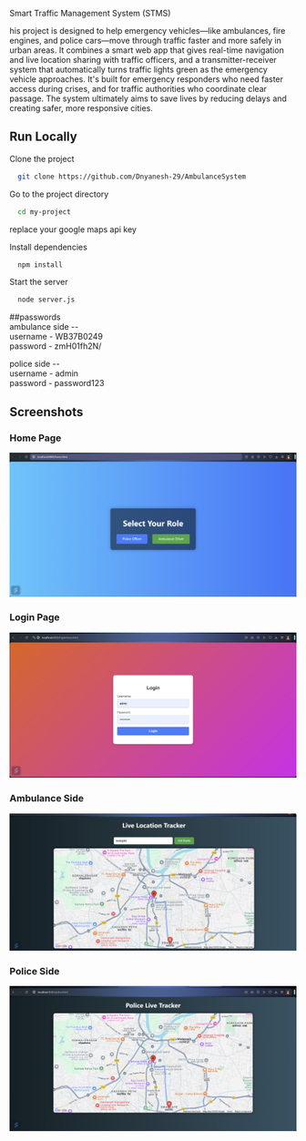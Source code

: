 
Smart Traffic Management System (STMS)

his project is designed to help emergency vehicles—like ambulances, fire engines, and police cars—move through traffic faster and more safely in urban areas. It combines a smart web app that gives real-time navigation and live location sharing with traffic officers, and a transmitter-receiver system that automatically turns traffic lights green as the emergency vehicle approaches.
It's built for emergency responders who need faster access during crises, and for traffic authorities who coordinate clear passage. The system ultimately aims to save lives by reducing delays and creating safer, more responsive cities.



## Run Locally

Clone the project

```bash
  git clone https://github.com/Dnyanesh-29/AmbulanceSystem
```

Go to the project directory

```bash
  cd my-project
```
replace your google maps api key

Install dependencies

```bash
  npm install
```

Start the server

```bash
  node server.js

```

##passwords <br/>
 ambulance side -- <br/>
 username - WB37B0249 <br/>
 password - zmH01fh2N/ <br/>

 police side -- <br/>
 username - admin <br/>
 password - password123 <br/>

## Screenshots

<h3>Home Page</h3>
<img src="https://github.com/Dnyanesh-29/AmbulanceSystem/blob/main/ss/home.png?raw=true" width="600"/>

<h3>Login Page</h3>
<img src="https://github.com/Dnyanesh-29/AmbulanceSystem/blob/main/ss/AmbulanceLogin.png?raw=true" width="600"/>

<h3>Ambulance Side</h3>
<img src="https://github.com/Dnyanesh-29/AmbulanceSystem/blob/main/ss/AmbulanceSide.png?raw=true" width="600"/>

<h3>Police Side</h3>
<img src="https://github.com/Dnyanesh-29/AmbulanceSystem/blob/main/ss/PoliceSide.png?raw=true" width="600"/>
